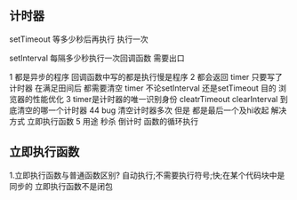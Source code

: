 ## 计时器
setTimeout  等多少秒后再执行 执行一次

 setInterval  每隔多少秒执行一次回调函数 需要出口

 1 都是异步的程序 回调函数中写的都是执行慢是程序
 2 都会返回 timer 只要写了计时器 在满足田间后 都需要清空 timer 不论setInterval 还是setTimeout 目的 浏览器的性能优化
 3 timer是计时器的唯一识别身份  cleatrTimeout clearInterval 到底清空的哪一个计时器
 44 bug 清空计时器多次 但是 都是最后一个及hi收起 解决方式 立即执行函数
 5 用途 秒杀  倒计时  函数的循环执行

## 立即执行函数
1.立即执行函数与普通函数区别?
  自动执行;不需要执行符号;快;在某个代码块中是同步的
  立即执行函数不是闭包

